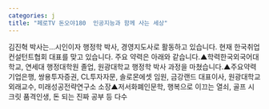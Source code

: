 ```yaml
---
categories: j
title: "페로TV 돈오야180  인공지능과 함께 사는 세상"
---
```

김진혁 박사는...시인이자 행정학 박사, 경영지도사로 활동하고 있습니다. 현재 한국취업컨설턴트협회 대표를 맞고 있습니다. 주요 약력은 아래와 같습니다.▲학력한국외국어대학교, 연세대 행정대학원 졸업, 원광대학교 행정학 박사 과정을 마쳤습니다.▲주요약력기업은행, 쌍용투자증권, CL투자자문, 솔로몬에셋 임원, 금강랜드 대표이사, 원광대학교 외래교수, 미래성공전략연구소 소장▲저서화폐인문학, 행복으로 이끄는 열쇠, 골프 시크릿 품격인생, 돈 되는 진짜 공부 등 다수